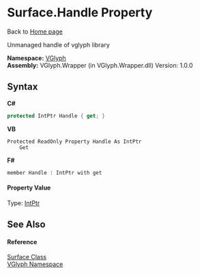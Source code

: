 # Surface.Handle Property 
Back to <a href="Home.md">Home page</a> 

Unmanaged handle of vglyph library

**Namespace:**&nbsp;<a href="N_VGlyph.md">VGlyph</a><br />**Assembly:**&nbsp;VGlyph.Wrapper (in VGlyph.Wrapper.dll) Version: 1.0.0

## Syntax

**C#**<br />
``` C#
protected IntPtr Handle { get; }
```

**VB**<br />
``` VB
Protected ReadOnly Property Handle As IntPtr
	Get
```

**F#**<br />
``` F#
member Handle : IntPtr with get

```


#### Property Value
Type: <a href="http://msdn2.microsoft.com/en-us/library/5he14kz8" target="_blank">IntPtr</a>

## See Also


#### Reference
<a href="T_VGlyph_Surface.md">Surface Class</a><br /><a href="N_VGlyph.md">VGlyph Namespace</a><br />